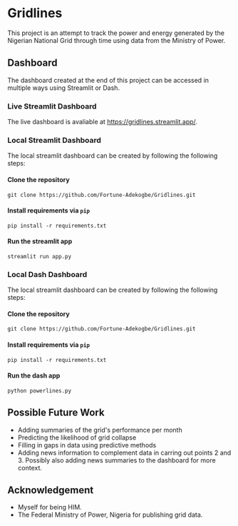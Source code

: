 # Gridlines

This project is an attempt to track the power and energy generated by the Nigerian National Grid through time using data from the Ministry of Power.

## Dashboard
The dashboard created at the end of this project can be accessed in multiple ways using Streamlit or Dash.

### Live Streamlit Dashboard
The live dashboard is avaliable at https://gridlines.streamlit.app/.

###  Local Streamlit Dashboard
The local streamlit dashboard can be created by following the following steps:

#### Clone the repository
```
git clone https://github.com/Fortune-Adekogbe/Gridlines.git
```

#### Install requirements via `pip`
```
pip install -r requirements.txt
```

#### Run the streamlit app
```
streamlit run app.py
```

###  Local Dash Dashboard
The local streamlit dashboard can be created by following the following steps:

#### Clone the repository
```
git clone https://github.com/Fortune-Adekogbe/Gridlines.git
```

#### Install requirements via `pip`
```
pip install -r requirements.txt
```

#### Run the dash app
```
python powerlines.py
```

## Possible Future Work
- Adding summaries of the grid's performance per month
- Predicting the likelihood of grid collapse
- Filling in gaps in data using predictive methods
- Adding news information to complement data in carring out points 2 and 3. Possibly also adding news summaries to the dashboard for more context.

## Acknowledgement
- Myself for being HIM.
- The Federal Ministry of Power, Nigeria for publishing grid data.
